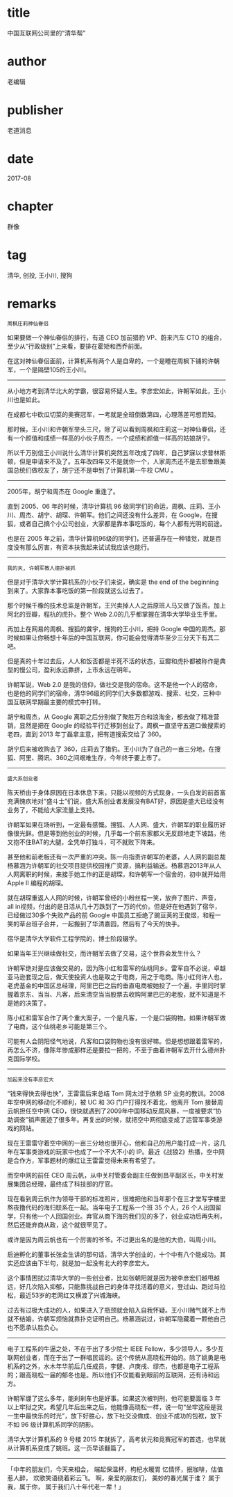 # title
中国互联网公司里的“清华帮”

# author
老编辑

# publisher
老道消息

# date
2017-08

# chapter
群像

# tag
清华, 创投, 王小川, 搜狗

# remarks
`周枫庄莉神仙眷侣`


如果要做一个神仙眷侣的排行，有道 CEO 加前猎豹 VP、蔚来汽车 CTO 的组合，至少从“行政级别”上来看，要排在霍矩和西乔前面。

在这对神仙眷侣面前，计算机系有两个人是自卑的，一个是睡在周枫下铺的许朝军，一个是隔壁105的王小川。

---

从小地方考到清华北大的学霸，很容易怀疑人生。李彦宏如此，许朝军如此，王小川也是如此。



在成都七中砍瓜切菜的奥赛冠军，一考就是全班倒数第四，心理落差可想而知。



那时候，王小川和许朝军举头三尺，除了可以看到周枫和庄莉这一对神仙眷侣，还有一个颜值和成绩一样高的小伙子周杰，一个成绩和颜值一样高的姑娘胡宁。



所以千万别信王小川说什么清华计算机突然五年改成了四年，自己梦寐以求普林斯顿，但是申请来不及了。五年改四年又不是就你一个，人家周杰还不是去耶鲁跟美国总统们做校友了，胡宁还不是申到了计算机第一牛校 CMU 。

---

2005年，胡宁和周杰在 Google 重逢了。



直到 2005、06 年的时候，清华计算机 96 级同学们的命运，周枫、庄莉、王小川、周杰、胡宁、胡琛、许朝军。他们之间还没有什么差异，在 Google，在搜狐，或者自己搞个小公司创业，大家都是靠本事吃饭的，每个人都有光明的前途。



也是在 2005 年之前，清华计算机96级的同学们，还普遍存在一种错觉，就是百度没有那么厉害，有资本扶我起来试试我应该也能行。

---

`我的天, 许朝军教人德扑被抓`

但是对于清华大学计算机系的小伙子们来说，确实是 the end of the beginning 到来了。大家靠本事吃饭的第一阶段就这么过去了。



那个时候千橡的技术总监是许朝军，王兴卖掉人人之后原班人马又做了饭否。加上阿北的豆瓣，程杭的虎扑。整个 Web 2.0的几乎都掌握在清华大学毕业生手里。



再加上在网易的周枫、搜狐的龚宇，搜狗的王小川，把持 Google 中国的周杰。那时候如果让你畅想十年后的中国互联网，你可能会觉得清华至少三分天下有其二吧。



但是真的十年过去后，人人和饭否都是半死不活的状态，豆瓣和虎扑都被称作是典型的慢公司，盈利永远靠挤，上市永远在明年。



许朝军说，Web 2.0 是我的信仰，做社交是我的宿命。这不是他一个人的宿命，也是他的同学们的宿命，清华96级的同学们大多数都游戏、搜索、社交，三种中国互联网早期最主要的模式中打转。



胡宁和周杰，从 Google 离职之后分别做了聚胜万合和浪淘金，都去做了精准营销，显然是把在 Google 的经验平行迁移到创业了。周枫一直坚守五道口做搜索的老四，直到 2013 年丁磊拿主意，把有道搜索交给了 360。



胡宁后来被收购去了 360，庄莉去了猎豹。王小川为了自己的一亩三分地，在搜狐、阿里、腾讯、360之间艰难生存，今年终于要上市了。

---

`盛大系创业者`

陈天桥由于身体原因在日本休息下来，只能以视频的方式现身，一头白发的前首富充满愧疚地对“盛斗士”们说，盛大系创业者发展没有BAT好，原因是盛大已经没有业务了，不能给大家流量上支持。



许朝军如果在场听到，一定最有感慨。搜狐、人人网、盛大，许朝军的职业履历好像很光鲜。但是等到他创业的时候，几乎每一个前东家都义无反顾地走下坡路，他又抱不住BAT的大腿，全凭单打独斗，可不就败下阵来。



甚至他和前老板还有一次严重的冲突。陈一舟指责许朝军的老婆，人人网的副总裁杨慕涵为许朝军的社交项目提供校园推广资源，搞利益输送。杨慕涵2013年从人人网离职的时候，来接手她工作的正是胡琛，和许朝军一个宿舍的，初中就开始用 Apple II 编程的胡琛。



就在胡琛重返人人网的时候，许朝军曾经的小粉丝程一笑，放弃了图片、声音，all in视频，付出的是日活从几十万跌到了一万的代价。但是好在他遇到了宿华，已经做过30多个失败产品的前 Google 中国员工拒绝了豌豆荚的王俊煜，和程一笑的草台班子合并，一起搬到了华清嘉园，然后有了今天的快手。



宿华是清华大学软件工程学院的，博士阶段辍学。



如果当年王兴继续做社交，而许朝军去做了交易，这个世界会发生什么？



许朝军绝对是应该做交易的，因为陈小红和雷军的仙桃同乡。雷军自不必说，卓越亚马逊套现之后，做天使投资人也是取之于电商，用之于电商。陈小红何许人也，老虎基金的中国区总经理，阿里巴巴之后的垂直电商被她投了一个遍，手里同时掌握着京东、当当、凡客，后来清空当当股票去收购阿里巴巴的老股，就不知道是不是她的决策了。



陈小红和雷军合作了两个重大案子，一个是凡客，一个是口袋购物。如果许朝军做了电商，这个仙桃老乡可能是第三个。



可能有人会阴阳怪气地说，凡客和口袋购物也没有很好嘛。但是想想跟着雷军的，再怎么不济，像陈年惨成那样还是要拉一把的，不至于由着许朝军去开什么德州扑克国际学校。

---
`加起来没有李彦宏大`

“钱来得快去得也快”，王雷雷后来总结 Tom 网太过于依赖 SP 业务的教训。2008 年空中网的移动化不顺利，被 UC 和 3G 门户打得找不着北，他离开 Tom 接替周云帆担任空中网 CEO，很快就遇到了2009年中国移动反腐风暴，一度被要求“协助调查”销声匿迹了很多年。再复出的时候，就把空中网彻底变成了运营军事类游戏的网站。



现在王雷雷守着空中网的一亩三分地也很开心，他和自己的用户能打成一片，这几年在军事类游戏的玩家中也成了一个不大不小的 IP。最近《战狼2》热播，空中网是合作方，军事题材的爆红让王雷雷觉得未来有希望了。



而空中网的前任 CEO 周云帆，从中关村管委会副主任做到昌平副区长，中关村发展集团总经理，最终成了科技部的厅官。



现在看到周云帆作为领导干部的标准照片，很难把他和当年那个在三才堂写字楼里熬夜撸代码的海归联系在一起。当年电子工程系一个班 35 个人，26 个人出国留学，只有他一个人回国创业。弃官从商下海的我们见的多了，创业成功后再失利，然后还能弃商从政，这个就很罕见了。



或许是因为周云帆也有一个厉害的爷爷。不过更出名的是他的大伯，叫周小川。



启迪孵化的董事长张金生讲的那句话，清华大学创业的，十个中有八个能成功。其实还应该由下半句，就是加一起没有北大的李彦宏大。



这个事情困扰过清华大学的一些创业者，比如张朝阳就是因为被李彦宏们越甩越远，好几次陷入抑郁，只能靠挑战自己的身体寻找活着的意义，登过山、跑过马拉松，最近53岁的老网红又横渡了兴城海峡。



过去有过极大成功的人，如果进入了瓶颈就会陷入自我怀疑。王小川赌气就不上市就不结婚，许朝军烦恼就靠扑克证明自己。杨慕涵说过，许朝军隐藏着一颗他自己也不愿承认胜负心。

---


电子工程系的牛逼之处，不在于出了多少院士 IEEE Fellow，多少领导人，多少互联网创业者，而在于出了一群唱民谣的。这个传统从高晓松开始的。除了姚勇是电机系的之外，水木年华前后几任成员，李健、卢庚戌、缪杰，也都是电子工程系的；跟高晓松一届的郁冬也是。所以他们不仅能看到眼前的互联网，还有诗和远方。


许朝军绷了这么多年，能刹刹车也是好事。如果这次被判刑，他可能要面临 3 年以上牢狱之灾。希望几年后出来之后，他能像高晓松一样，说一句“坐牢这段是我一生中最快乐的时光”，放下好胜心，放下社交没做成、创业不成功的包袱，放下不如 96 级计算机系同学的阴影。



清华大学计算机系的 9 号楼 2015 年就拆了，高考状元和竞赛冠军的首选，也早就从计算机系变成了姚班。这一页早该翻篇了。

---

「中年的朋友们，今天来相会，
端起保温杯，枸杞水暖胃
忆情怀，抿咖啡，估值惹人醉，
欢歌笑语绕着彩云飞。
啊，亲爱的朋友们，
美妙的春光属于谁？
属于我，属于你，
属于我们八十年代老一辈！」
